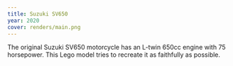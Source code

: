 ```yaml
---
title: Suzuki SV650
year: 2020
cover: renders/main.png
---
```


The original Suzuki SV650 motorcycle has an L-twin 650cc engine with
75 horsepower. This Lego model tries to recreate it as faithfully as
possible.
